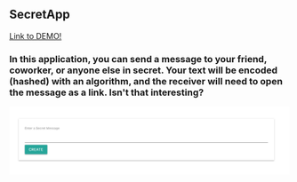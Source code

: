## SecretApp
[Link to DEMO!](https://meek-fruit.surge.sh/)
### In this application, you can send a message to your friend, coworker, or anyone else in secret. Your text will be encoded (hashed) with an algorithm, and the receiver will need to open the message as a link. Isn't that interesting?

![Screenshot](secretApp.png)
